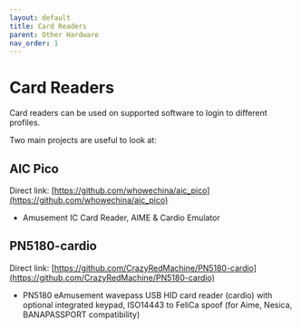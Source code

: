 ```yaml
---
layout: default
title: Card Readers
parent: Other Hardware
nav_order: 1
---
```


# Card Readers

Card readers can be used on supported software to login to different profiles.

Two main projects are useful to look at:

## AIC Pico

Direct link: [https://github.com/whowechina/aic_pico](https://github.com/whowechina/aic_pico)

* Amusement IC Card Reader, AIME & Cardio Emulator

## PN5180-cardio

Direct link: [https://github.com/CrazyRedMachine/PN5180-cardio](https://github.com/CrazyRedMachine/PN5180-cardio)

* PN5180 eAmusement wavepass USB HID card reader (cardio) with optional integrated keypad, ISO14443 to FeliCa spoof (for Aime, Nesica, BANAPASSPORT compatibility)